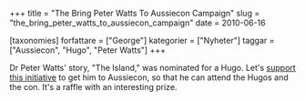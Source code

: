 +++
title = "The Bring Peter Watts To Aussiecon Campaign"
slug = "the_bring_peter_watts_to_aussiecon_campaign"
date = 2010-06-16

[taxonomies]
forfattare = ["George"]
kategorier = ["Nyheter"]
taggar = ["Aussiecon", "Hugo", "Peter Watts"]
+++

Dr Peter Watts' story, "The Island," was nominated for a Hugo. Let's [support this initiative](http://catsparx.livejournal.com/200299.html) to get him to Aussiecon, so that he can attend the Hugos and the con. It's a raffle with an interesting prize.
